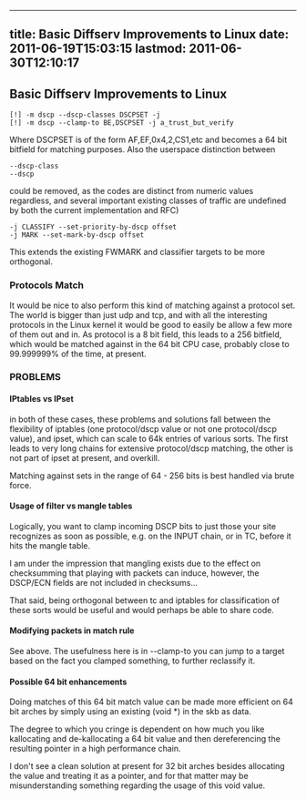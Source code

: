 
---
title: Basic Diffserv Improvements to Linux
date: 2011-06-19T15:03:15
lastmod: 2011-06-30T12:10:17
---
Basic Diffserv Improvements to Linux
------------------------------------

    [!] -m dscp --dscp-classes DSCPSET -j 
    [!] -m dscp --clamp-to BE,DSCPSET -j a_trust_but_verify

Where DSCPSET is of the form AF,EF,0x4,2,CS1,etc and becomes a 64 bit
bitfield for matching purposes. Also the userspace distinction between

    --dscp-class
    --dscp

could be removed, as the codes are distinct from numeric values
regardless, and several important existing classes of traffic are
undefined by both the current implementation and RFC)

    -j CLASSIFY --set-priority-by-dscp offset
    -j MARK --set-mark-by-dscp offset

This extends the existing FWMARK and classifier targets to be more
orthogonal.

### Protocols Match

It would be nice to also perform this kind of matching against a
protocol set. The world is bigger than just udp and tcp, and with all
the interesting protocols in the Linux kernel it would be good to easily
be allow a few more of them out and in. As protocol is a 8 bit field,
this leads to a 256 bitfield, which would be matched against in the 64
bit CPU case, probably close to 99.999999% of the time, at present.

### PROBLEMS

#### IPtables vs IPset

in both of these cases, these problems and solutions fall between the
flexibility of iptables (one protocol/dscp value or not one
protocol/dscp value), and ipset, which can scale to 64k entries of
various sorts. The first leads to very long chains for extensive
protocol/dscp matching, the other is not part of ipset at present, and
overkill.

Matching against sets in the range of 64 - 256 bits is best handled via
brute force.

#### Usage of filter vs mangle tables

Logically, you want to clamp incoming DSCP bits to just those your site
recognizes as soon as possible, e.g. on the INPUT chain, or in TC,
before it hits the mangle table.

I am under the impression that mangling exists due to the effect on
checksumming that playing with packets can induce, however, the DSCP/ECN
fields are not included in checksums...

That said, being orthogonal between tc and iptables for classification
of these sorts would be useful and would perhaps be able to share code.

#### Modifying packets in match rule

See above. The usefulness here is in --clamp-to you can jump to a target
based on the fact you clamped something, to further reclassify it.

#### Possible 64 bit enhancements

Doing matches of this 64 bit match value can be made more efficient on
64 bit arches by simply using an existing (void \*) in the skb as data.

The degree to which you cringe is dependent on how much you like
kallocating and de-kallocating a 64 bit value and then dereferencing the
resulting pointer in a high performance chain.

I don't see a clean solution at present for 32 bit arches besides
allocating the value and treating it as a pointer, and for that matter
may be misunderstanding something regarding the usage of this void
value.
